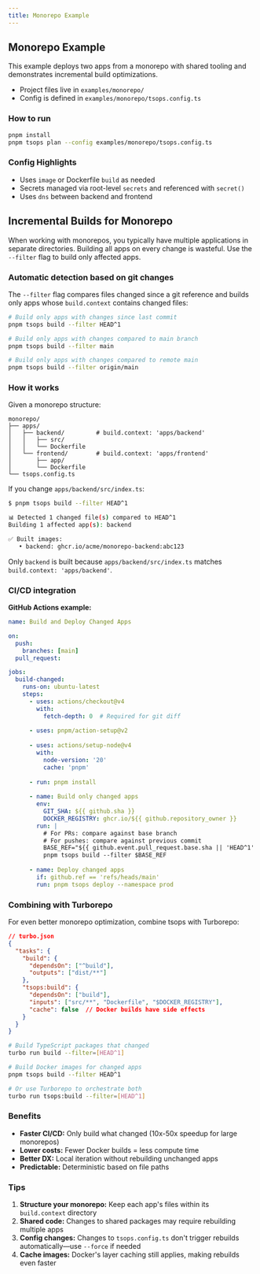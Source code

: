 ```yaml
---
title: Monorepo Example
---
```


## Monorepo Example

This example deploys two apps from a monorepo with shared tooling and demonstrates incremental build optimizations.

- Project files live in `examples/monorepo/`
- Config is defined in `examples/monorepo/tsops.config.ts`

### How to run

```bash
pnpm install
pnpm tsops plan --config examples/monorepo/tsops.config.ts
```

### Config Highlights

- Uses `image` or Dockerfile `build` as needed
- Secrets managed via root-level `secrets` and referenced with `secret()`
- Uses `dns` between backend and frontend

## Incremental Builds for Monorepo

When working with monorepos, you typically have multiple applications in separate directories. Building all apps on every change is wasteful. Use the `--filter` flag to build only affected apps.

### Automatic detection based on git changes

The `--filter` flag compares files changed since a git reference and builds only apps whose `build.context` contains changed files:

```bash
# Build only apps with changes since last commit
pnpm tsops build --filter HEAD^1

# Build only apps with changes compared to main branch
pnpm tsops build --filter main

# Build only apps with changes compared to remote main
pnpm tsops build --filter origin/main
```

### How it works

Given a monorepo structure:

```
monorepo/
├── apps/
│   ├── backend/         # build.context: 'apps/backend'
│   │   ├── src/
│   │   └── Dockerfile
│   └── frontend/        # build.context: 'apps/frontend'
│       ├── app/
│       └── Dockerfile
└── tsops.config.ts
```

If you change `apps/backend/src/index.ts`:

```bash
$ pnpm tsops build --filter HEAD^1

📊 Detected 1 changed file(s) compared to HEAD^1
Building 1 affected app(s): backend

✅ Built images:
   • backend: ghcr.io/acme/monorepo-backend:abc123
```

Only `backend` is built because `apps/backend/src/index.ts` matches `build.context: 'apps/backend'`.

### CI/CD integration

**GitHub Actions example:**

```yaml
name: Build and Deploy Changed Apps

on:
  push:
    branches: [main]
  pull_request:

jobs:
  build-changed:
    runs-on: ubuntu-latest
    steps:
      - uses: actions/checkout@v4
        with:
          fetch-depth: 0  # Required for git diff
      
      - uses: pnpm/action-setup@v2
      
      - uses: actions/setup-node@v4
        with:
          node-version: '20'
          cache: 'pnpm'
      
      - run: pnpm install
      
      - name: Build only changed apps
        env:
          GIT_SHA: ${{ github.sha }}
          DOCKER_REGISTRY: ghcr.io/${{ github.repository_owner }}
        run: |
          # For PRs: compare against base branch
          # For pushes: compare against previous commit
          BASE_REF="${{ github.event.pull_request.base.sha || 'HEAD^1' }}"
          pnpm tsops build --filter $BASE_REF
      
      - name: Deploy changed apps
        if: github.ref == 'refs/heads/main'
        run: pnpm tsops deploy --namespace prod
```

### Combining with Turborepo

For even better monorepo optimization, combine tsops with Turborepo:

```json
// turbo.json
{
  "tasks": {
    "build": {
      "dependsOn": ["^build"],
      "outputs": ["dist/**"]
    },
    "tsops:build": {
      "dependsOn": ["build"],
      "inputs": ["src/**", "Dockerfile", "$DOCKER_REGISTRY"],
      "cache": false  // Docker builds have side effects
    }
  }
}
```

```bash
# Build TypeScript packages that changed
turbo run build --filter=[HEAD^1]

# Build Docker images for changed apps
pnpm tsops build --filter HEAD^1

# Or use Turborepo to orchestrate both
turbo run tsops:build --filter=[HEAD^1]
```

### Benefits

- **Faster CI/CD:** Only build what changed (10x-50x speedup for large monorepos)
- **Lower costs:** Fewer Docker builds = less compute time
- **Better DX:** Local iteration without rebuilding unchanged apps
- **Predictable:** Deterministic based on file paths

### Tips

1. **Structure your monorepo:** Keep each app's files within its `build.context` directory
2. **Shared code:** Changes to shared packages may require rebuilding multiple apps
3. **Config changes:** Changes to `tsops.config.ts` don't trigger rebuilds automatically—use `--force` if needed
4. **Cache images:** Docker's layer caching still applies, making rebuilds even faster


